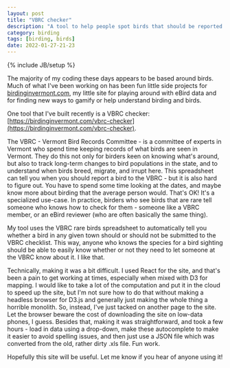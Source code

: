 ```yaml
---
layout: post
title: "VBRC checker"
description: "A tool to help people spot birds that should be reported to the Vermont Bird Records Committee"
category: birding
tags: [birding, birds]
date: 2022-01-27-21-23
---
```

{% include JB/setup %}

The majority of my coding these days appears to be based around birds. Much of what I've been working on has been fun little side projects for [birdinginvermont.com](https://birdinginvermont.com), my little site for playing around with eBird data and for finding new ways to gamify or help understand birding and birds.

One tool that I've built recently is a VBRC checker: [https://birdinginvermont.com/vbrc-checker](https://birdinginvermont.com/vbrc-checker).

The VBRC - Vermont Bird Records Committee - is a committee of experts in Vermont who spend time keeping records of what birds are seen in Vermont. They do this not only for birders keen on knowing what's around, but also to track long-term changes to bird populations in the state, and to understand when birds breed, migrate, and irrupt here. This spreadsheet can tell you when you should report a bird to the VBRC - but it is also hard to figure out. You have to spend some time looking at the dates, and maybe know more about birding that the average person would. That's OK! It's a specialized use-case. In practice, birders who see birds that are rare tell someone who knows how to check for them - someone like a VBRC member, or an eBird reviewer (who are often basically the same thing).

My tool uses the VBRC rare birds spreadsheet to automatically tell you whether a bird in any given town should or should not be submitted to the VBRC checklist. This way, anyone who knows the species for a bird sighting should be able to easily know whether or not they need to let someone at the VBRC know about it. I like that.

Technically, making it was a bit difficult. I used React for the site, and that's been a pain to get working at times, especially when mixed with D3 for mapping. I would like to take a lot of the computation and put it in the cloud to speed up the site, but I'm not sure how to do that without making a headless browser for D3.js and generally just making the whole thing a horrible monolith. So, instead, I've just tacked on another page to the site. Let the browser beware the cost of downloading the site on low-data phones, I guess. Besides that, making it was straightforward, and took a few hours - load in data using a drop-down, make these autocomplete to make it easier to avoid spelling issues, and then just use a JSON file which was converted from the old, rather dirty .xls file. Fun work.

Hopefully this site will be useful. Let me know if you hear of anyone using it!
